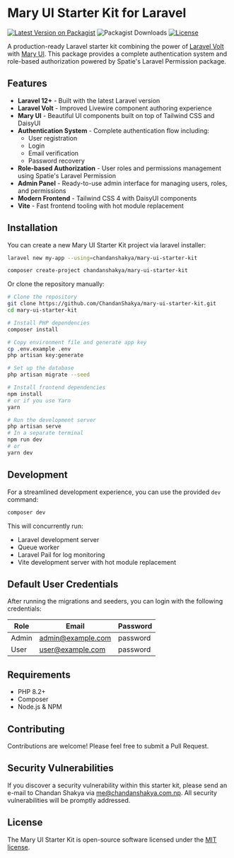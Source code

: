 # Mary UI Starter Kit for Laravel

[![Latest Version on Packagist](https://img.shields.io/packagist/v/ChandanShakya/mary-ui-starter-kit.svg?style=flat-square)](https://packagist.org/packages/ChandanShakya/mary-ui-starter-kit)
![Packagist Downloads](https://img.shields.io/packagist/dt/ChandanShakya/mary-ui-starter-kit)
[![License](https://img.shields.io/packagist/l/ChandanShakya/mary-ui-starter-kit.svg?style=flat-square)](https://packagist.org/packages/ChandanShakya/mary-ui-starter-kit)

A production-ready Laravel starter kit combining the power of [Laravel Volt](https://livewire.laravel.com/docs/volt) with [Mary UI](https://github.com/robsontenorio/mary). This package provides a complete authentication system and role-based authorization powered by Spatie's Laravel Permission package.

## Features

- **Laravel 12+** - Built with the latest Laravel version
- **Laravel Volt** - Improved Livewire component authoring experience
- **Mary UI** - Beautiful UI components built on top of Tailwind CSS and DaisyUI
- **Authentication System** - Complete authentication flow including:
  - User registration
  - Login
  - Email verification
  - Password recovery
- **Role-based Authorization** - User roles and permissions management using Spatie's Laravel Permission
- **Admin Panel** - Ready-to-use admin interface for managing users, roles, and permissions
- **Modern Frontend** - Tailwind CSS 4 with DaisyUI components
- **Vite** - Fast frontend tooling with hot module replacement

## Installation

You can create a new Mary UI Starter Kit project via laravel installer:

```bash
laravel new my-app --using=chandanshakya/mary-ui-starter-kit
```

```bash
composer create-project chandanshakya/mary-ui-starter-kit
```

Or clone the repository manually:

```bash
# Clone the repository
git clone https://github.com/ChandanShakya/mary-ui-starter-kit.git
cd mary-ui-starter-kit

# Install PHP dependencies
composer install

# Copy environment file and generate app key
cp .env.example .env
php artisan key:generate

# Set up the database
php artisan migrate --seed

# Install frontend dependencies
npm install
# or if you use Yarn
yarn

# Run the development server
php artisan serve
# In a separate terminal
npm run dev
# or
yarn dev
```

## Development

For a streamlined development experience, you can use the provided `dev` command:

```bash
composer dev
```

This will concurrently run:

- Laravel development server
- Queue worker
- Laravel Pail for log monitoring
- Vite development server with hot module replacement

## Default User Credentials

After running the migrations and seeders, you can login with the following credentials:

| Role  | Email             | Password |
|-------|-------------------|----------|
| Admin | admin@example.com | password |
| User  | user@example.com  | password |

## Requirements

- PHP 8.2+
- Composer
- Node.js & NPM

## Contributing

Contributions are welcome! Please feel free to submit a Pull Request.

## Security Vulnerabilities

If you discover a security vulnerability within this starter kit, please send an e-mail to Chandan Shakya via [me@chandanshakya.com.np](mailto:email@chandanshakya.com.np). All security vulnerabilities will be promptly addressed.

## License

The Mary UI Starter Kit is open-source software licensed under the [MIT license](https://raw.githubusercontent.com/ChandanShakya/mary-ui-starter-kit/refs/heads/main/LICENSE).
